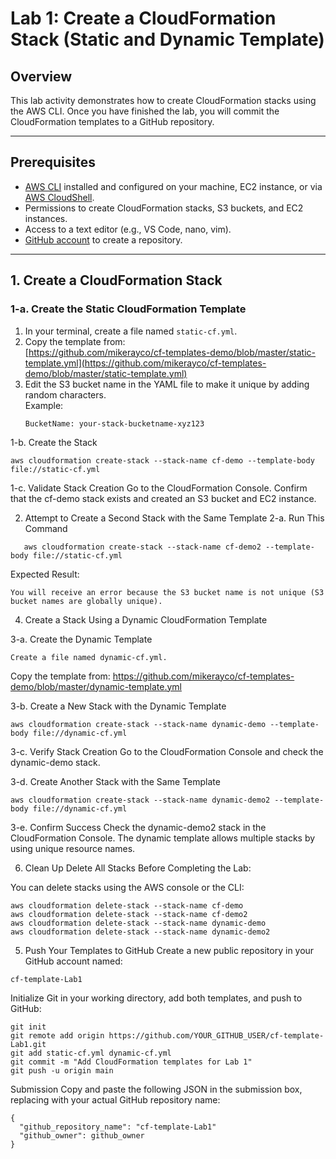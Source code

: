 # Lab 1: Create a CloudFormation Stack (Static and Dynamic Template)

## Overview

This lab activity demonstrates how to create CloudFormation stacks using the AWS CLI. Once you have finished the lab, you will commit the CloudFormation templates to a GitHub repository.

---

## Prerequisites

- [AWS CLI](https://docs.aws.amazon.com/cli/latest/userguide/getting-started-install.html) installed and configured on your machine, EC2 instance, or via [AWS CloudShell](https://docs.aws.amazon.com/cloudshell/latest/userguide/).
- Permissions to create CloudFormation stacks, S3 buckets, and EC2 instances.
- Access to a text editor (e.g., VS Code, nano, vim).
- [GitHub account](https://github.com/) to create a repository.

---

## 1. Create a CloudFormation Stack

### 1-a. Create the Static CloudFormation Template

1. In your terminal, create a file named `static-cf.yml`.
2. Copy the template from:  
   [https://github.com/mikerayco/cf-templates-demo/blob/master/static-template.yml](https://github.com/mikerayco/cf-templates-demo/blob/master/static-template.yml)
3. Edit the S3 bucket name in the YAML file to make it unique by adding random characters.  
   Example:
   ```
   BucketName: your-stack-bucketname-xyz123
   ```
1-b. Create the Stack
   ```
   aws cloudformation create-stack --stack-name cf-demo --template-body file://static-cf.yml
   ```
1-c. Validate Stack Creation
Go to the CloudFormation Console.
Confirm that the cf-demo stack exists and created an S3 bucket and EC2 instance.

2. Attempt to Create a Second Stack with the Same Template
2-a. Run This Command
```
   aws cloudformation create-stack --stack-name cf-demo2 --template-body file://static-cf.yml
```
Expected Result:
```
You will receive an error because the S3 bucket name is not unique (S3 bucket names are globally unique).
```

4. Create a Stack Using a Dynamic CloudFormation Template

3-a. Create the Dynamic Template
```
Create a file named dynamic-cf.yml.
```
Copy the template from: https://github.com/mikerayco/cf-templates-demo/blob/master/dynamic-template.yml

3-b. Create a New Stack with the Dynamic Template

```
aws cloudformation create-stack --stack-name dynamic-demo --template-body file://dynamic-cf.yml
```

3-c. Verify Stack Creation
Go to the CloudFormation Console and check the dynamic-demo stack.

3-d. Create Another Stack with the Same Template
```
aws cloudformation create-stack --stack-name dynamic-demo2 --template-body file://dynamic-cf.yml
```
3-e. Confirm Success
Check the dynamic-demo2 stack in the CloudFormation Console.
The dynamic template allows multiple stacks by using unique resource names.

6. Clean Up
Delete All Stacks Before Completing the Lab:

You can delete stacks using the AWS console or the CLI:

```
aws cloudformation delete-stack --stack-name cf-demo
aws cloudformation delete-stack --stack-name cf-demo2
aws cloudformation delete-stack --stack-name dynamic-demo
aws cloudformation delete-stack --stack-name dynamic-demo2
```

5. Push Your Templates to GitHub
Create a new public repository in your GitHub account named:
```
cf-template-Lab1
```
Initialize Git in your working directory, add both templates, and push to GitHub:

```
git init
git remote add origin https://github.com/YOUR_GITHUB_USER/cf-template-Lab1.git
git add static-cf.yml dynamic-cf.yml
git commit -m "Add CloudFormation templates for Lab 1"
git push -u origin main
```
Submission
Copy and paste the following JSON in the submission box, replacing with your actual GitHub repository name:
```
{
  "github_repository_name": "cf-template-Lab1"
  "github_owner": github_owner
}
```
